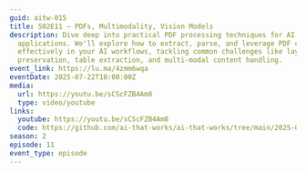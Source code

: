 ```yaml
---
guid: aitw-015
title: S02E11 – PDFs, Multimodality, Vision Models
description: Dive deep into practical PDF processing techniques for AI
  applications. We'll explore how to extract, parse, and leverage PDF content
  effectively in your AI workflows, tackling common challenges like layout
  preservation, table extraction, and multi-modal content handling.
event_link: https://lu.ma/4zmm6wqa
eventDate: 2025-07-22T18:00:00Z
media:
  url: https://youtu.be/sCScFZB4Am8
  type: video/youtube
links:
  youtube: https://youtu.be/sCScFZB4Am8
  code: https://github.com/ai-that-works/ai-that-works/tree/main/2025-07-22-multimodality
season: 2
episode: 11
event_type: episode
---
```

